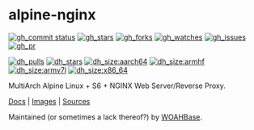 # alpine-nginx

[![gh_commit status][201]][151]
[![gh_stars][202]][152]
[![gh_forks][203]][153]
[![gh_watches][204]][154]
[![gh_issues][211]][161]
[![gh_pr][212]][162]

[![dh_pulls][205]][155]
[![dh_stars][206]][156]
[![dh_size:aarch64][208]][158]
[![dh_size:armhf][210]][160]
[![dh_size:armv7l][209]][159]
[![dh_size:x86_64][207]][157]

MultiArch Alpine Linux + S6 + NGINX Web Server/Reverse Proxy.

[Docs][112] | [Images][155] | [Sources][151]

Maintained (or sometimes a lack thereof?) by [WOAHBase][110].

[110]: https://woahbase.online/
[112]: https://woahbase.online/images/alpine-nginx/

[151]: https://github.com/woahbase/alpine-nginx
[152]: https://github.com/woahbase/alpine-nginx/stargazers
[153]: https://github.com/woahbase/alpine-nginx/network/members
[154]: https://github.com/woahbase/alpine-nginx/watchers
[155]: https://hub.docker.com/r/woahbase/alpine-nginx
[156]: https://hub.docker.com/r/woahbase/alpine-nginx
[157]: https://hub.docker.com/r/woahbase/alpine-nginx/tags?name=x86_64&ordering=last_updated
[158]: https://hub.docker.com/r/woahbase/alpine-nginx/tags?name=aarch64&ordering=last_updated
[159]: https://hub.docker.com/r/woahbase/alpine-nginx/tags?name=armv7l&ordering=last_updated
[160]: https://hub.docker.com/r/woahbase/alpine-nginx/tags?name=armhf&ordering=last_updated
[161]: https://github.com/woahbase/alpine-nginx/issues
[162]: https://github.com/woahbase/alpine-nginx/pulls

[201]: https://img.shields.io/github/last-commit/woahbase/alpine-nginx?color=brightgreen&style=flat-square&logo=github
[202]: https://img.shields.io/github/stars/woahbase/alpine-nginx?color=brightgreen&style=flat-square&logo=github
[203]: https://img.shields.io/github/forks/woahbase/alpine-nginx?color=brightgreen&style=flat-square&logo=github
[204]: https://img.shields.io/github/watchers/woahbase/alpine-nginx?color=brightgreen&style=flat-square&logo=github
[205]: https://img.shields.io/docker/pulls/woahbase/alpine-nginx?color=brightgreen&style=flat-square&logo=docker&label=pulls
[206]: https://img.shields.io/docker/stars/woahbase/alpine-nginx?color=brightgreen&style=flat-square&logo=docker&label=stars
[207]: https://img.shields.io/docker/image-size/woahbase/alpine-nginx/x86_64?label=x86_64&color=brightgreen&style=flat-square&logo=docker
[208]: https://img.shields.io/docker/image-size/woahbase/alpine-nginx/aarch64?label=aarch64&color=brightgreen&style=flat-square&logo=docker
[209]: https://img.shields.io/docker/image-size/woahbase/alpine-nginx/armv7l?label=armv7l&color=brightgreen&style=flat-square&logo=docker
[210]: https://img.shields.io/docker/image-size/woahbase/alpine-nginx/armhf?label=armhf&color=brightgreen&style=flat-square&logo=docker
[211]: https://img.shields.io/github/issues/woahbase/alpine-nginx?color=brightgreen&style=flat-square&logo=github
[212]: https://img.shields.io/github/issues-pr/woahbase/alpine-nginx?color=brightgreen&style=flat-square&logo=github
